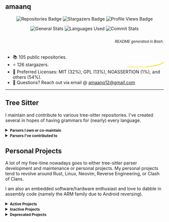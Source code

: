 ## amaanq

<p align="center">
	<img alt="Repositories Badge" src="https://img.shields.io/badge/Public%20Repositories-105-%23248eb7" />
	<img alt="Stargazers Badge" src="https://img.shields.io/badge/Stargazers-126-%23bf5d2f" />
	<img alt="Profile Views Badge" src="https://komarev.com/ghpvc/?username=amaanq&style=flat" />
</p>

<p align="center">
	<img alt="General Stats" height="152"
	src="https://github-readme-stats.vercel.app/api?username=amaanq&show_icons=true&theme=tokyonight&hide=stars&count_private=true&title_color=0x005ACE&icon_color=0x005ACE&hide_title=true"/>
	<img alt="Languages Used" height="152"
	src="https://github-readme-stats.vercel.app/api/top-langs/?username=amaanq&langs_count=10&layout=compact&theme=tokyonight&title_color=0x005ACE&icon_color=0x005ACE&hide_title=true"/>
	<img alt="Commit Stats" width="500"
	src="https://github-readme-streak-stats.herokuapp.com?user=amaanq&theme=tokyonight_duo&hide_border=true&date_format=M%20j%5B%2C%20Y%5D&border=005ACE&stroke=005ACE&ring=005ACE&fire=005ACE"/>
</p>

<h6 align="right">
	<sub>
		README generated in Bash.
	</sub>
</h6>

- 📚️ 105 public repositories.
- ⭐️ 126 stargazers. <img align="right" alt="Stars graph" src="sparklines/stargazers.svg" height="18px" />
- 📃️ Preferred Licenses: MIT (32%), GPL (13%), NOASSERTION (1%), and others (54%).
- 📧 Questions? Reach out via email @ amaanq12@gmail.com
<!-- - 💻️ Programming Languages: Rust (25%), Go (22%), JavaScript (18%), and others (35%). -->

---

## Tree Sitter

I maintain and contribute to various tree-sitter repositories.
I've created several in hopes of having grammars for (nearly) every language.

<details>
<summary><small><b>Parsers I own or co-maintain</b></small></summary>

- [Bicep](https://github.com/amaanq/tree-sitter-bicep) — A domain-specific language (DSL) that uses declarative syntax
  to deploy Azure resources
- [Cap'n Proto](https://github.com/amaanq/tree-sitter-capnp) — An insanely fast data interchange format and
  capability-based RPC system
- [ChainPack Object Notation (CPON)](https://github.com/amaanq/tree-sitter-cpon)
  — The best from both XML and JSON
- [Cue (WIP)](https://github.com/eonpatapon/tree-sitter-cue) — An open source data constraint language, which aims to simplify
  tasks involving defining and using data.
- [Elsa](https://github.com/glapa-grossklag/tree-sitter-elsa) — A lambda calculus evaluator
- [FunC](https://github.com/amaanq/tree-sitter-func) — A high-level language used to program smart contracts on TON
- [Gosum](https://github.com/amaanq/tree-sitter-go-sum) — Golang modules checksum database
- [Jenkinsfile (WIP)](https://github.com/amaanq/tree-sitter-jenkinsfile) — A language to create simple and complex delivery
  pipelines as code via pipeline DSL
- [KDL](https://github.com/amaanq/tree-sitter-kdl) — A document language with xml-like semantics to be used both as a
  serialization format and a configuration language
- [Move (WIP)](https://github.com/amaanq/tree-sitter-move) — A programming language for writing safe smart contracts
- [Nginx (WIP)](https://github.com/amaanq/tree-sitter-nginx) — A web server that can also be used as
  a reverse proxy, load balancer, mail proxy and HTTP cache
- [Recutils (WIP)](https://github.com/amaanq/tree-sitter-rec) — A text-based database for data stored as a sequence of records
  where each record contains an arbitrary number of named fields
- [Rusty Object Notation (RON)](https://github.com/amaanq/tree-sitter-ron) — A simple readable data serialization format
  that looks similar to Rust syntax
- [Smali](https://git.sr.ht/~yotam/tree-sitter-smali) — An assembler/disassembler for the DEX format used by Dalvik,
  Android's Java VM implementation
- [Smithy](https://github.com/indoorvivants/tree-sitter-smithy) — A language for defining services and SDKs
- [Starlark](https://github.com/amaanq/tree-sitter-starlark) — A dialect of Python intended for use as a configuration language
- [Thrift](https://github.com/duskmoon314/tree-sitter-thrift) — A software framework for scalable cross-language services
  development
- [Ungrammar](https://github.com/Philipp-M/tree-sitter-ungrammar) — A DSL for specifying concrete syntax trees
- [Yuck](https://github.com/Philipp-M/tree-sitter-yuck) — A new configuration syntax used by eww

</details>

<details>
<summary><small><b>Parsers I've contributed to</small></b></summary>

- [Java](https://github.com/amaanq/tree-sitter-java) — A programming language and computing platform first released by
  Sun Microsystems in 1995

</details>

## Personal Projects

A lot of my free-time nowadays goes to either tree-sitter parser development and maintenance or personal projects.
My personal projects tend to revolve around Rust, Linux, Neovim, Reverse Engineering, or Clash of Clans.

I am also an embedded software/hardware enthusiast and love to dabble in assembly code (namely the ARM family due to Android reversing).

<details>
<summary><small><b>Active Projects</b></small></summary>

- [amaanq](https://github.com/amaanq/amaanq) — What you're reading right now
- [apk-updater](https://github.com/amaanq/apk-updater) — Automatically update, decompile, and/or decompress Supercell APKs
- [coc.go](https://github.com/amaanq/coc.go) — Clash of Clans API Wrapper in Go
- [coc.rs](https://github.com/amaanq/coc.rs) — Clash of Clans API Wrapper in Rust
- [coc-achievement-stats](https://github.com/amaanq/coc-achievement-stats) — CLI app to parse top players by achievements
- [dotfiles](https://github.com/amaanq/dotfiles) — My dotfiles for my Linux systems
- [gk6xui (WIP)](https://github.com/amaanq/gk6xui) — GUI App to configure GK6X keyboards
- [logiclong.rs](https://github.com/amaanq/logiclong-rs) — Logic Long implementation in Rust
- [nvim-config](https://github.com/amaanq/nvim-config) — My Neovim config
- [rapktool (WIP)](https://github.com/amaanq/rapktool) — Apktool rewritten in Rust
- [screentearctl (WIP)](https://github.com/amaanq/screentearctl) — Linux service for managing screen tear

</details>

<details>
<summary><small><b>Inactive Projects</b></small></summary>

- [bytestream](https://github.com/amaanq/bytestream) — Low level look at Supercell bytestream protocol
- [bytestream_derive](https://github.com/amaanq/bytestream_derive) — Rust derive macros used for codegen for
  Supercell's custom Message format
- [clash-assets](https://github.com/amaanq/clash-assets) — Unpacked game assets
- [cr.go](https://github.com/amaanq/cr.go) — Clash Royale API Wrapper in Go
- [Falcon8Reverse](https://github.com/amaanq/Falcon8Reverse) — Writing software to interact with Falcon 8 Keypad
- [libpain](https://github.com/amaanq/libpain) — Demo of how to compile standalone C++ code to Android and hook with Frida
- [sc-compression.go](https://github.com/amaanq/sc-compression.go) — Supercell asset (de)compression tool (in Go)
- [sc-compression.py](https://github.com/amaanq/sc-compression.py) — Supercell asset (de)compression tool (in Python)
- [sc-compression.rs](https://github.com/amaanq/sc-compression.rs) — Supercell asset (de)compression tool (in Rust)
- [vscode-hexeditor-varint](https://github.com/amaanq/vscode-hexeditor-varint) — Fork that adds varint support
- [widgets](https://github.com/amaanq/widgets) — Wrappers to enhance the discordgo package

</details>

<details>
<summary><small><b>Deprecated Projects</b></small></summary>

- [bytestream-rs](https://github.com/amaanq/bytestream-rs) — Moved [here](https://github.com/amaanq/bytestream_derive)

</details>
